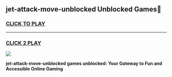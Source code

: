 
## jet-attack-move-unblocked Unblocked Games👋
<h3>
<a href="https://news.freeplayer.one?title=jet-attack-move-unblocked&ref=16F">CLICK TO PLAY</a></h3>
<hr>

<h3>
<a href="https://news.freeplayer.one?title=jet-attack-move-unblocked&ref=16F">CLICK 2 PLAY</a>
  
</h3>

<a href="https://news.freeplayer.one?title=jet-attack-move-unblocked&ref=16F/"><img src="https://clearcache.store/games.png"></a>


**jet-attack-move-unblocked games unblocked: Your Gateway to Fun and Accessible Online Gaming**
